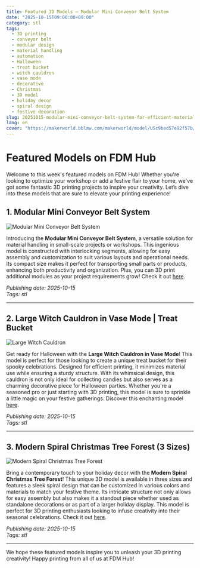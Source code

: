 ```yaml
---
title: Featured 3D Models – Modular Mini Conveyor Belt System
date: "2025-10-15T09:00:00+09:00"
category: stl
tags:
  - 3D printing
  - conveyor belt
  - modular design
  - material handling
  - automation
  - Halloween
  - treat bucket
  - witch cauldron
  - vase mode
  - decorative
  - Christmas
  - 3D model
  - holiday decor
  - spiral design
  - festive decoration
slug: 20251015-modular-mini-conveyor-belt-system-for-efficient-material-handling
lang: en
cover: "https://makerworld.bblmw.com/makerworld/model/USc9bed57e92f57b/design/2025-10-15_71c576a0f1e07.jpg"
---
```


# Featured Models on FDM Hub

Welcome to this week's featured models on FDM Hub! Whether you're looking to optimize your workshop or add a festive flair to your home, we've got some fantastic 3D printing projects to inspire your creativity. Let’s dive into these models that are sure to elevate your printing experience!

## 1. Modular Mini Conveyor Belt System

![Modular Mini Conveyor Belt System](https://makerworld.bblmw.com/makerworld/model/USc9bed57e92f57b/design/2025-10-15_71c576a0f1e07.jpg)

Introducing the **Modular Mini Conveyor Belt System**, a versatile solution for material handling in small-scale projects or workshops. This ingenious model is constructed with interlocking segments, allowing for easy assembly and customization to suit various layouts and operational needs. Its compact size makes it perfect for transporting small parts or products, enhancing both productivity and organization. Plus, you can 3D print additional modules as your project requirements grow! Check it out [here](https://makerworld.com/en/models/1892123-modular-mini-conveyor-belt-system).

*Publishing date: 2025-10-15*  
*Tags: stl*

---

## 2. Large Witch Cauldron in Vase Mode | Treat Bucket

![Large Witch Cauldron](https://makerworld.bblmw.com/makerworld/model/USc1aeb18e189ade/design/2025-10-18_229d5bae2f641.jpg)

Get ready for Halloween with the **Large Witch Cauldron in Vase Mode**! This model is perfect for those looking to create a unique treat bucket for their spooky celebrations. Designed for efficient printing, it minimizes material use while ensuring a sturdy structure. With its whimsical design, this cauldron is not only ideal for collecting candies but also serves as a charming decorative piece for Halloween parties. Whether you're a seasoned pro or just starting with 3D printing, this model is sure to sprinkle a little magic on your festive gatherings. Discover this enchanting model [here](https://makerworld.com/en/models/1892369-large-witch-cauldron-in-vase-mode-treat-bucket).

*Publishing date: 2025-10-15*  
*Tags: stl*

---

## 3. Modern Spiral Christmas Tree Forest (3 Sizes)

![Modern Spiral Christmas Tree Forest](https://makerworld.bblmw.com/makerworld/model/USd82ec975fb2e85/design/2025-10-16_1e56c31fde3638.jpg)

Bring a contemporary touch to your holiday decor with the **Modern Spiral Christmas Tree Forest**! This unique 3D model is available in three sizes and features a sleek spiral design that can be customized in various colors and materials to match your festive theme. Its intricate structure not only allows for easy assembly but also makes it a standout piece whether used as standalone decorations or as part of a larger holiday display. This model is perfect for 3D printing enthusiasts looking to infuse creativity into their seasonal celebrations. Check it out [here](https://makerworld.com/en/models/1893642-modern-spiral-christmas-tree-forest-3-sizes).

*Publishing date: 2025-10-15*  
*Tags: stl*

---

We hope these featured models inspire you to unleash your 3D printing creativity! Happy printing from all of us at FDM Hub!